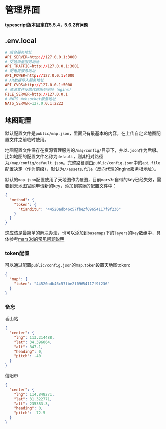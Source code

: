 # 管理界面

**typescript版本固定在5.5.4，5.6.2有问题**

## .env.local

```conf
# 后台服务地址
API_SERVER=http://127.0.0.1:3000
# 交通流量服务地址
API_TRAFFIC=http://127.0.0.1:3001
# 配电房服务地址
API_POWER=http://127.0.0.1:4000
# AR数据导入服务地址
API_CVOS=http://127.0.0.1:5000
# 资源文件反向代理服务地址（nginx）
FILE_SERVER=http://127.0.0.1
# NATS Websocket服务地址
NATS_SERVER=127.0.0.1:2222
```

## 地图配置

默认配置文件是`public/map.json`，里面只有最基本的内容，在上传自定义地图配置文件之前临时使用。

地图配置文件保存在资源管理服务的`/map/config/`目录下，并以`.json`作为后缀。比如地图的配置文件名称为`default`，则其相对路径为`/map/config/default.json`。完整路径则由`public/config.json`中的`api.file`配置决定（作为前缀），默认为`//assets/file`（反向代理的nginx服务根地址）。

默认的`map.json`配置使用了天地图作为底图，目前`mars3d`自带的key已经失效，需要到[天地图官网](https://console.tianditu.gov.cn/api/statistics)申请新的key，添加到实际的配置文件中：

```json
{
  "method": {
    "token": {
      "tianditu": "44520adb46c57fbe2f09654117f9f236"
    }
  }
}
```

这应该是最简单的解决办法，也可以添加到`basemaps`下的`layers`的`key`数组中，具体参考[mars3d的常见问题说明](http://mars3d.cn/doc.html#issue/token)

### token配置

可以通过配置`public/config.json`的`map.token`设置天地图token:

```json
{
  "map": {
    "token": "44520adb46c57fbe2f09654117f9f236"
  }
}
```

### 备忘

香山站

```json
{
  "center": {
    "lng": 113.214488,
    "lat": 34.396064,
    "alt": 847.1,
    "heading": 0,
    "pitch": -40
  }
}
```

信阳市

```json
{
  "center": {
    "lng": 114.848271,
    "lat": 31.322771,
    "alt": 235383.3,
    "heading": 0,
    "pitch": -72.5
  }
}
```
